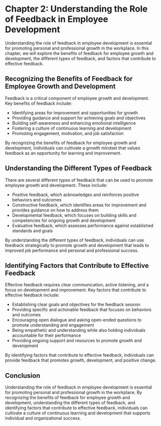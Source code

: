 Chapter 2: Understanding the Role of Feedback in Employee Development
=====================================================================

Understanding the role of feedback in employee development is essential for promoting personal and professional growth in the workplace. In this chapter, we will explore the benefits of feedback for employee growth and development, the different types of feedback, and factors that contribute to effective feedback.

Recognizing the Benefits of Feedback for Employee Growth and Development
------------------------------------------------------------------------

Feedback is a critical component of employee growth and development. Key benefits of feedback include:

* Identifying areas for improvement and opportunities for growth
* Providing guidance and support for achieving goals and objectives
* Building self-awareness and enhancing emotional intelligence
* Fostering a culture of continuous learning and development
* Promoting engagement, motivation, and job satisfaction

By recognizing the benefits of feedback for employee growth and development, individuals can cultivate a growth mindset that values feedback as an opportunity for learning and improvement.

Understanding the Different Types of Feedback
---------------------------------------------

There are several different types of feedback that can be used to promote employee growth and development. These include:

* Positive feedback, which acknowledges and reinforces positive behaviors and outcomes
* Constructive feedback, which identifies areas for improvement and provides guidance on how to address them
* Developmental feedback, which focuses on building skills and competencies for ongoing growth and development
* Evaluative feedback, which assesses performance against established standards and goals

By understanding the different types of feedback, individuals can use feedback strategically to promote growth and development that leads to improved job performance and personal and professional success.

Identifying Factors that Contribute to Effective Feedback
---------------------------------------------------------

Effective feedback requires clear communication, active listening, and a focus on development and improvement. Key factors that contribute to effective feedback include:

* Establishing clear goals and objectives for the feedback session
* Providing specific and actionable feedback that focuses on behaviors and outcomes
* Encouraging open dialogue and asking open-ended questions to promote understanding and engagement
* Being empathetic and understanding while also holding individuals accountable for their performance
* Providing ongoing support and resources to promote growth and development

By identifying factors that contribute to effective feedback, individuals can provide feedback that promotes growth, development, and positive change.

Conclusion
----------

Understanding the role of feedback in employee development is essential for promoting personal and professional growth in the workplace. By recognizing the benefits of feedback for employee growth and development, understanding the different types of feedback, and identifying factors that contribute to effective feedback, individuals can cultivate a culture of continuous learning and development that supports individual and organizational success.
